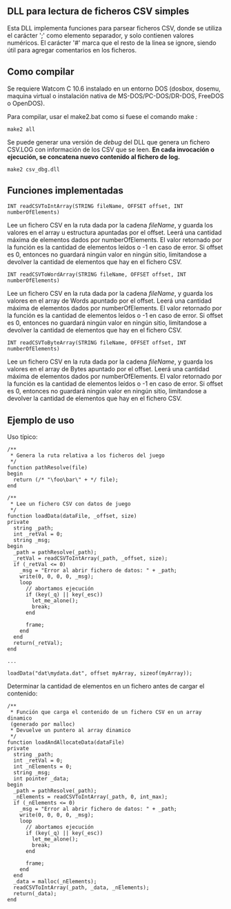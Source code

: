 DLL para lectura de ficheros CSV simples
----------------------------------------

Esta DLL implementa funciones para parsear ficheros CSV, donde se utiliza el
carácter ';' como elemento separador, y solo contienen valores numéricos. El
carácter '#' marca que el resto de la linea se ignore, siendo útil para agregar
comentarios en los ficheros.

## Como compilar

Se requiere Watcom C 10.6 instalado en un entorno DOS (dosbox, dosemu, maquina virtual
o instalación nativa de MS-DOS/PC-DOS/DR-DOS, FreeDOS o OpenDOS).

Para compilar, usar el make2.bat como si fuese el comando make :

```
make2 all
```

Se puede generar una versión de _debug_ del DLL que genera un fichero CSV.LOG
con información de los CSV que se leen. **En cada invocación o ejecución, se
concatena nuevo contenido al fichero de log.**

```
make2 csv_dbg.dll
```

## Funciones implementadas

`INT readCSVToIntArray(STRING fileName, OFFSET offset, INT numberOfElements)`

Lee un fichero CSV en la ruta dada por la cadena *fileName*, y guarda los
valores en el array u estructura apuntadas por el offset. Leerá una cantidad
máxima de elementos dados por numberOfElements. El valor retornado por la
función es la cantidad de elementos leídos o -1 en caso de error.
Si offset es 0, entonces no guardará ningún valor en ningún sitio, limitandose
a devolver la cantidad de elementos que hay en el fichero CSV.

`INT readCSVToWordArray(STRING fileName, OFFSET offset, INT numberOfElements)`

Lee un fichero CSV en la ruta dada por la cadena *fileName*, y guarda los
valores en el array de Words apuntado por el offset. Leerá una cantidad
máxima de elementos dados por numberOfElements. El valor retornado por la
función es la cantidad de elementos leídos o -1 en caso de error.
Si offset es 0, entonces no guardará ningún valor en ningún sitio, limitandose
a devolver la cantidad de elementos que hay en el fichero CSV.

`INT readCSVToByteArray(STRING fileName, OFFSET offset, INT numberOfElements)`

Lee un fichero CSV en la ruta dada por la cadena *fileName*, y guarda los
valores en el array de Bytes apuntado por el offset. Leerá una cantidad
máxima de elementos dados por numberOfElements. El valor retornado por la
función es la cantidad de elementos leídos o -1 en caso de error.
Si offset es 0, entonces no guardará ningún valor en ningún sitio, limitandose
a devolver la cantidad de elementos que hay en el fichero CSV.

## Ejemplo de uso

Uso típico:

```div2
/**
 * Genera la ruta relativa a los ficheros del juego
 */
function pathResolve(file)
begin
  return (/* "\foo\bar\" + */ file);
end

/**
 * Lee un fichero CSV con datos de juego
 */
function loadData(dataFile, _offset, size)
private
  string _path;
  int _retVal = 0;
  string _msg;
begin
  _path = pathResolve(_path);
  _retVal = readCSVToIntArray(_path, _offset, size);
  if (_retVal <= 0)
    _msg = "Error al abrir fichero de datos: " + _path;
    write(0, 0, 0, 0, _msg);
    loop
      // abortamos ejecución
      if (key(_q) || key(_esc))
        let_me_alone();
        break;
      end

      frame;
    end
  end
  return(_retVal);
end

...

loadData("dat\mydata.dat", offset myArray, sizeof(myArray));
```

Determinar la cantidad de elementos en un fichero antes de cargar el contenido:

```div2
/**
 * Función que carga el contenido de un fichero CSV en un array dinamico
 (generado por malloc)
 * Devuelve un puntero al array dinamico
 */
function loadAndAllocateData(dataFile)
private
  string _path;
  int _retVal = 0;
  int _nElements = 0;
  string _msg;
  int pointer _data;
begin
  _path = pathResolve(_path);
  _nElements = readCSVToIntArray(_path, 0, int_max);
  if (_nElements <= 0)
    _msg = "Error al abrir fichero de datos: " + _path;
    write(0, 0, 0, 0, _msg);
    loop
      // abortamos ejecución
      if (key(_q) || key(_esc))
        let_me_alone();
        break;
      end

      frame;
    end
  end
  _data = malloc(_nElements);
  readCSVToIntArray(_path, _data, _nElements);
  return(_data);
end
```

